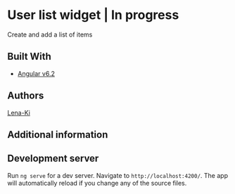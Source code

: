 # User list widget | In progress

Create and add a list of items

## Built With

* [Angular v6.2](https://github.com/angular/angular-cli)

## Authors

[Lena-Ki](https://github.com/Lena-Ki)

## Additional information


## Development server

Run `ng serve` for a dev server. Navigate to `http://localhost:4200/`. The app will automatically reload if you change any of the source files.

